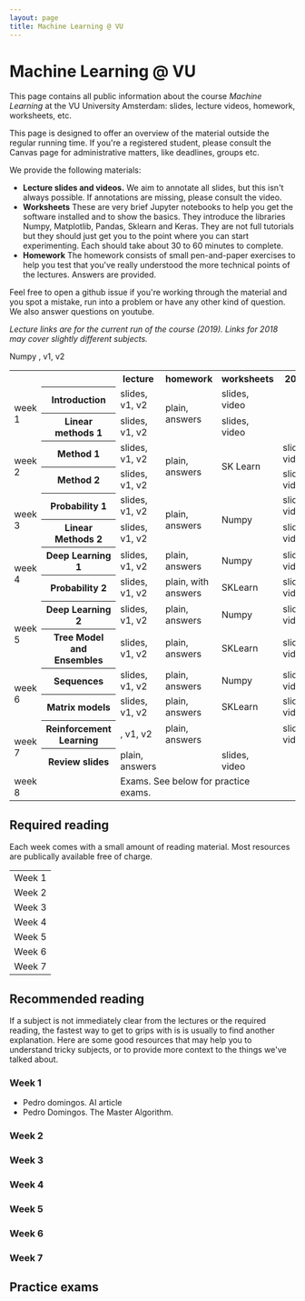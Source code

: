 ```yaml
---
layout: page
title: Machine Learning @ VU
---
```


# Machine Learning @ VU

This page contains all public information about the course _Machine Learning_ at the VU University Amsterdam: slides, lecture videos, homework, worksheets, etc. 

This page is designed to offer an overview of the material outside the regular running time. If you're a registered student, please consult the Canvas page for administrative matters, like deadlines, groups etc.

We provide the following materials:
  * **Lecture slides and videos.** We aim to annotate all slides, but this isn't always possible. If annotations are missing, please consult the video.
  * **Worksheets** These are very brief Jupyter notebooks to help you get the software installed and to show the basics. They introduce the libraries Numpy, Matplotlib, Pandas, Sklearn and Keras. They are not full tutorials but they should just get you to the point where you can start experimenting. Each should take about 30 to 60 minutes to complete.
  * **Homework** The homework consists of small pen-and-paper exercises to help you test that you've really understood the more technical points of the lectures. Answers are provided.
  
Feel free to open a github issue if you're working through the material and you spot a mistake, run into a problem or have any other kind of question. We also answer questions on youtube.
  
_Lecture links are for the current run of the course (2019). Links for 2018 may cover slightly different subjects._
<table>
  <tr>
   <th/>
    <th></th>
    <th>lecture</th>
    <th>homework</th>
    <th>worksheets</th>
    <th>2018</th>
  </tr>
 
  <tr>
   <td rowspan="2"> week 1</td><th>Introduction</th><td>slides, v1, v2 </td> <td rowspan="2">plain, answers</td> <tdrowspan="2">Numpy</td> <td>slides, video</td>
  </tr>
  <tr>
    <th> Linear methods 1</th><td> slides, v1, v2 </td><td>slides, video</td>
  </tr>
 
  <tr>
    <td rowspan="2"> week 2</trd><th>Method 1</th><td>slides, v1, v2 </td> <td rowspan="2">plain, answers</td> <td rowspan="2">SK Learn</td> <td>slides, video</td>
  </tr>
  <tr>
    <th> Method 2</th><td>slides, v1, v2 </trd> <td>slides, video</td>
  </tr>
  
 
  <tr>
    <td rowspan="2"> week 3</trd><th> Probability 1</th><td>slides, v1, v2 </td> <td rowspan="2">plain, answers</td> <td rowspan="2">Numpy</td> <td>slides, video</td>
  </tr>
  <tr>
    <th>Linear Methods 2</th><td>slides, v1, v2 </trd> <td>slides, video</td>
 </tr>  
 
  
  <tr>
    <td rowspan="2"> week 4</trd><th>Deep Learning 1</th><td> slides, v1, v2 </td> <td>plain, answers</td> <td>Numpy</td> <td>slides, video</td>
  </tr>
  <tr>
    <th>Probability 2</th><td>slides, v1, v2 </trd><td>plain, with answers</td> <td>SKLearn</td> <td>slides, video</td>
  </tr>
    <tr>
    <td rowspan="2"> week 5</trd><th>Deep Learning 2</th><td> slides, v1, v2 </td> <td>plain, answers</td> <td>Numpy</td> <td>slides, video</td>
  </tr>
  <tr>
    <th>Tree Model and Ensembles</th><td>slides, v1, v2 </trd><td>plain, answers</td> <td>SKLearn</td> <td>slides, video</td>
  </tr>
    <tr>
    <td rowspan="2"> week 6</td><th>Sequences</th><td> slides, v1, v2 </td> <td>plain, answers</td> <td>Numpy</td> <td>slides, video</td>
  </tr>
  <tr>
    <th>Matrix models</th><td> slides, v1, v2 </trd><td>plain, answers</td> <td>SKLearn</td> <td>slides, video</td>
  </tr>
    <tr>
    <td rowspan="2"> week 7</trd><th>Reinforcement Learning</th><td>, v1, v2 </td> <td>plain, answers</td> <td></td> <td>slides, video</td>
  </tr>
  <tr>
 <th>Review slides</th>, v1, v2 </trd><td>plain, answers</td> <td></td> <td>slides, video</td>
  </tr>
    <tr>
    <td> week 8</trd><td></td> <td colspan="3">Exams. See below for practice exams.</td>
  </tr>
</table>

## Required reading

Each week comes with a small amount of reading material. Most resources are publically available free of charge. 

<table>
<tr>
  <td>Week 1</td>
</tr>
<tr>
  <td>Week 2</td>
</tr>
<tr>
  <td>Week 3</td>  
</tr>
<tr>
  <td>Week 4</td>  
</tr>
<tr>
  <td>Week 5</td>
</tr>
<tr>
  <td>Week 6</td>
</tr>
<tr>
  <td>Week 7</td>
</tr>
</table>

## Recommended reading

If a subject is not immediately clear from the lectures or the required reading, the fastest way to get to grips with is is usually to find another explanation. Here are some good resources that may help you to understand tricky subjects, or to provide more context to the things we've talked about.

### Week 1
* Pedro domingos. AI article
* Pedro Domingos. The Master Algorithm.
### Week 2
### Week 3
### Week 4

### Week 5
### Week 6
### Week 7

## Practice exams
